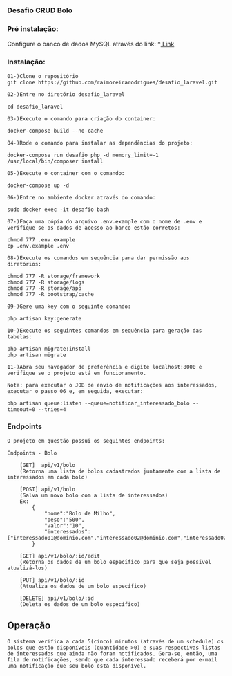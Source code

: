 ### Desafio CRUD Bolo

### Pré instalação:

Configure o banco de dados MySQL através do link: 
*[ Link ](https://github.com/raimoreirarodrigues/mysql)

### Instalação:

    01-)Clone o repositório
    git clone https://github.com/raimoreirarodrigues/desafio_laravel.git

    02-)Entre no diretório desafio_laravel
    
    cd desafio_laravel
    
    03-)Execute o comando para criação do container:
    
    docker-compose build --no-cache
    
    04-)Rode o comando para instalar as dependências do projeto:
    
    docker-compose run desafio php -d memory_limit=-1 /usr/local/bin/composer install

    05-)Execute o container com o comando:

    docker-compose up -d
    
    06-)Entre no ambiente docker através do comando:
    
    sudo docker exec -it desafio bash
    
    07-)Faça uma cópia do arquivo .env.example com o nome de .env e verifique se os dados de acesso ao banco estão corretos:
    
    chmod 777 .env.example
    cp .env.example .env
    
    08-)Execute os comandos em sequência para dar permissão aos diretórios:
    
    chmod 777 -R storage/framework
    chmod 777 -R storage/logs
    chmod 777 -R storage/app
    chmod 777 -R bootstrap/cache
    
    09-)Gere uma key com o seguinte comando:
    
    php artisan key:generate

    10-)Execute os seguintes comandos em sequência para geração das tabelas:
    
    php artisan migrate:install
    php artisan migrate

    11-)Abra seu navegador de preferência e digite localhost:8000 e verifique se o projeto está em funcionamento.

    Nota: para executar o JOB de envio de notificações aos interessados, executar o passo 06 e, em seguida, executar:

    php artisan queue:listen --queue=notificar_interessado_bolo --timeout=0 --tries=4

### Endpoints

    O projeto em questão possui os seguintes endpoints:

    Endpoints - Bolo

        [GET]  api/v1/bolo
        (Retorna uma lista de bolos cadastrados juntamente com a lista de interessados em cada bolo)

        [POST] api/v1/bolo
        (Salva um novo bolo com a lista de interessados)
        Ex: 
            {
                "nome":"Bolo de Milho",
                "peso":"500",
                "valor":"10",
                "interessados":["interessado01@dominio.com","interessado02@dominio.com","interessado02@dominio.com"]
            }

        [GET] api/v1/bolo/:id/edit
        (Retorna os dados de um bolo específico para que seja possível atualizá-los)

        [PUT] api/v1/bolo/:id
        (Atualiza os dados de um bolo específico)

        [DELETE] api/v1/bolo/:id
        (Deleta os dados de um bolo específico)

## Operação

    O sistema verifica a cada 5(cinco) minutos (através de um schedule) os bolos que estão disponíveis (quantidade >0) e suas respectivas listas de interessados que ainda não foram notificados. Gera-se, então, uma fila de notificações, sendo que cada interessado receberá por e-mail uma notificação que seu bolo está disponível.
